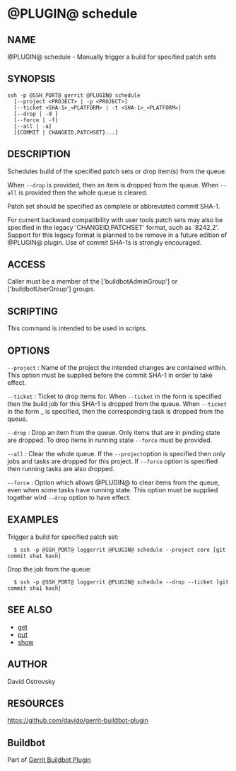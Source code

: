 @PLUGIN@ schedule
=================

NAME
----
@PLUGIN@ schedule - Manually trigger a build for specified patch sets

SYNOPSIS
--------
```
ssh -p @SSH_PORT@ gerrit @PLUGIN@ schedule
  [--project <PROJECT> | -p <PROJECT>]
  [--ticket <SHA-1>_<PLATFORM> | -t <SHA-1>_<PLATFORM>]
  [--drop | -d ]
  [--force | -f]
  [--all | -a]
  [{COMMIT | CHANGEID,PATCHSET}...]
```

DESCRIPTION
-----------
Schedules build of the specified patch sets or drop item(s) from the queue.

When `--drop` is provided, then an item is dropped from the queue.
When `--all` is provided then the whole queue is cleared.

Patch set should be specified as complete or abbreviated commit SHA-1.

For current backward compatibility with user tools patch sets may
also be specified in the legacy 'CHANGEID,PATCHSET' format, such as
'8242,2'.  Support for this legacy format is planned to be remove
in a future edition of @PLUGIN@ plugin.  Use of commit SHA-1s
is strongly encouraged.

ACCESS
------
Caller must be a member of the ['buildbotAdminGroup'] or ['buildbotUserGroup'] groups.

SCRIPTING
---------
This command is intended to be used in scripts.

OPTIONS
-------

`--project`
:	Name of the project the intended changes are contained
	within. This option must be supplied before the commit
	SHA-1 in order to take effect.

`--ticket`
:	Ticket to drop items for. When `--ticket` in the form <SHA-1> is
	specified then the build job for this SHA-1 is dropped from the queue.
	When `--ticket` in the form <SHA-1>_<platform> is specified, then the
	corresponding task is dropped from the queue.

`--drop`
:	Drop an item from the queue. Only items that are in pinding state are dropped.
        To drop items in running state `--force` must be provided.

`--all`
:	Clear the whole queue. If the `--project`option is specified then
	only jobs and tasks are dropped for this project. If `--force`
	option is specified then running tasks are also dropped.

`--force`
:	Option which allows @PLUGIN@ to clear items from the queue, even when
	some tasks have running state. This option must be supplied together
	wird `--drop` option to have effect.

EXAMPLES
--------
Trigger a build for specified patch set:

```
  $ ssh -p @SSH_PORT@ loggerrit @PLUGIN@ schedule --project core [git commit sha1 hash]
```

Drop the job from the queue:

```
  $ ssh -p @SSH_PORT@ loggerrit @PLUGIN@ schedule --drop --ticket [git commit sha1 hash]
```

SEE ALSO
--------

* [get](cmd-get.html)
* [put](cmd-put.html)
* [show](cmd-show.html)

AUTHOR
------
David Ostrovsky

RESOURCES
---------
<https://github.com/davido/gerrit-buildbot-plugin>

Buildbot
--------
Part of [Gerrit Buildbot Plugin](index.html)

